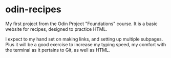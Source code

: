 # odin-recipes
My first project from the Odin Project "Foundations" course. It is a basic website for recipes, designed to practice HTML.

I expect to my hand set on making links, and setting up multiple subpages. Plus it will be a good exercise to increase my typing speed, my comfort with the terminal as it pertains to Git, as well as HTML.
